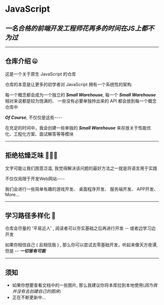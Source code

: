 #  JavaScript 
## ***一名合格的前端开发工程师花再多的时间在JS上都不为过***

---
## 仓库介绍 🤐
这是一个关于原生 JavaScript 的仓库

仓库的本意是让更多的初学者对 JavaScript 拥有一个系统性的架构

每一个概念都会成为一个独立的 ***Small Warehouse***, 每一个 ***Small Warehouse*** 相对来说都是较为饱满的、 一些没有必要单独拎出来的 API 都会放到每一个概念仓库中

***Of Course***, 不仅仅是这些----

在充足的时间中，我会创建一些单独的 ***Small Warehouse*** 来存放关于性能优化、工程化方案、面试解答等等模块

---
## 拒绝枯燥乏味 🙅🏻‍♀️
文字可能让我们困意泛滥, 我觉得解决该问题的最好方法之一就是将语言用于实践

不仅仅局限于开发Web网站----

我们会进行一些简单有趣的游戏开发、 桌面程序开发、 服务端开发、 APP开发、 More...

---
## 学习路径多样化 🧐
仓库会尽量的 '平易近人' , 阅读者可以夯实基础之后再进行开发 -- 或者边学习边开发

如果你相信自己 ( 且相信我 ) , 那么你可以尝试去零基础开发，听起来像天方夜谭, 但是 -- ***一切皆有可能***

---
## 须知
- 如果你想要查看文档中的一些图片, 那么我建议你将本库拉到本地使用(_因为我并没有去创建自己的图床_)
- 正在不断更新中...





